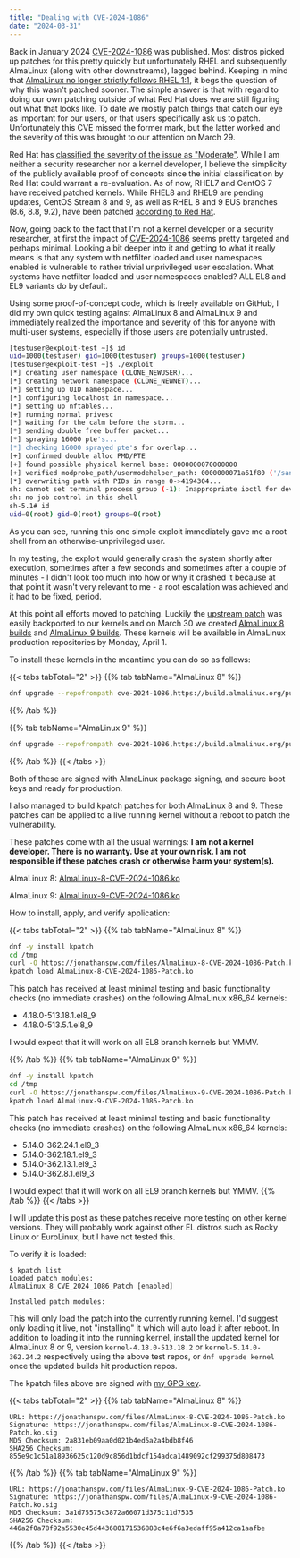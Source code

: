 ```yaml
---
title: "Dealing with CVE-2024-1086"
date: "2024-03-31"
---
```


Back in January 2024 [CVE-2024-1086](https://nvd.nist.gov/vuln/detail/CVE-2024-1086) was published.  Most distros picked up patches for this pretty quickly but unfortunately RHEL and subsequently AlmaLinux (along with other downstreams), lagged behind.  Keeping in mind that [AlmaLinux no longer strictly follows RHEL 1:1](https://almalinux.org/blog/future-of-almalinux/), it begs the question of why this wasn't patched sooner.  The simple answer is that with regard to doing our own patching outside of what Red Hat does we are still figuring out what that looks like.  To date we mostly patch things that catch our eye as important for our users, or that users specifically ask us to patch.  Unfortunately this CVE missed the former mark, but the latter worked and the severity of this was brought to our attention on March 29.

Red Hat has [classified the severity of the issue as "Moderate"](https://access.redhat.com/security/cve/CVE-2024-1086). While I am neither a security researcher nor a kernel developer, I believe the simplicity of the publicly available proof of concepts since the initial classification by Red Hat could warrant a re-evaluation. As of now, RHEL7 and CentOS 7 have received patched kernels. While RHEL8 and RHEL9 are pending updates, CentOS Stream 8 and 9, as well as RHEL 8 and 9 EUS branches (8.6, 8.8, 9.2), have been patched [according to Red Hat](https://access.redhat.com/security/cve/CVE-2024-1086).

Now, going back to the fact that I'm not a kernel developer or a security researcher, at first the impact of [CVE-2024-1086](https://nvd.nist.gov/vuln/detail/CVE-2024-1086) seems pretty targeted and perhaps minimal.  Looking a bit deeper into it and getting to what it really means is that any system with netfilter loaded and user namespaces enabled is vulnerable to rather trivial unprivileged user escalation.  What systems have netfilter loaded and user namespaces enabled?  ALL EL8 and EL9 variants do by default. 

Using some proof-of-concept code, which is freely available on GitHub, I did my own quick testing against AlmaLinux 8 and AlmaLinux 9 and immediately realized the importance and severity of this for anyone with multi-user systems, especially if those users are potentially untrusted.

```bash
[testuser@exploit-test ~]$ id
uid=1000(testuser) gid=1000(testuser) groups=1000(testuser)
[testuser@exploit-test ~]$ ./exploit
[*] creating user namespace (CLONE_NEWUSER)...
[*] creating network namespace (CLONE_NEWNET)...
[*] setting up UID namespace...
[*] configuring localhost in namespace...
[*] setting up nftables...
[+] running normal privesc
[*] waiting for the calm before the storm...
[*] sending double free buffer packet...
[*] spraying 16000 pte's...
[*] checking 16000 sprayed pte's for overlap...
[+] confirmed double alloc PMD/PTE
[+] found possible physical kernel base: 0000000070000000
[+] verified modprobe_path/usermodehelper_path: 0000000071a61f80 ('/sanitycheck')...
[*] overwriting path with PIDs in range 0->4194304...
sh: cannot set terminal process group (-1): Inappropriate ioctl for device
sh: no job control in this shell
sh-5.1# id
uid=0(root) gid=0(root) groups=0(root)
```

As you can see, running this one simple exploit immediately gave me a root shell from an otherwise-unprivileged user.

In my testing, the exploit would generally crash the system shortly after execution, sometimes after a few seconds and sometimes after a couple of minutes - I didn't look too much into how or why it crashed it because at that point it wasn't very relevant to me - a root escalation was achieved and it had to be fixed, period.

At this point all efforts moved to patching.  Luckily the [upstream patch](https://git.kernel.org/pub/scm/linux/kernel/git/torvalds/linux.git/commit/?id=f342de4e2f33e0e39165d8639387aa6c19dff660) was easily backported to our kernels and on March 30 we created [AlmaLinux 8 builds](https://build.almalinux.org/build/8987) and [AlmaLinux 9 builds](https://build.almalinux.org/build/8923).  These kernels will be available in AlmaLinux production repositories by Monday, April 1.

To install these kernels in the meantime you can do so as follows:

{{< tabs tabTotal="2" >}}
{{% tab tabName="AlmaLinux 8" %}}
```bash
dnf upgrade --repofrompath cve-2024-1086,https://build.almalinux.org/pulp/content/builds/AlmaLinux-8-$(arch)-8987-br
```
{{% /tab %}}

{{% tab tabName="AlmaLinux 9" %}}
```bash
dnf upgrade --repofrompath cve-2024-1086,https://build.almalinux.org/pulp/content/builds/AlmaLinux-9-$(arch)-8923-br/
```
{{% /tab %}}
{{< /tabs >}}

Both of these are signed with AlmaLinux package signing, and secure boot keys and ready for production.

I also managed to build kpatch patches for both AlmaLinux 8 and 9.  These patches can be applied to a live running kernel without a reboot to patch the vulnerability.

These patches come with all the usual warnings: **I am not a kernel developer. There is no warranty.  Use at your own risk.  I am not responsible if these patches crash or otherwise harm your system(s).**

AlmaLinux 8: [AlmaLinux-8-CVE-2024-1086.ko](/files/AlmaLinux-8-CVE-2024-1086-Patch.ko)

AlmaLinux 9: [AlmaLinux-9-CVE-2024-1086.ko](/files/AlmaLinux-9-CVE-2024-1086-Patch.ko)

How to install, apply, and verify application:

{{< tabs tabTotal="2" >}}
{{% tab tabName="AlmaLinux 8" %}}
```bash
dnf -y install kpatch
cd /tmp
curl -O https://jonathanspw.com/files/AlmaLinux-8-CVE-2024-1086-Patch.ko
kpatch load AlmaLinux-8-CVE-2024-1086-Patch.ko
```

This patch has received at least minimal testing and basic functionality checks (no immediate crashes) on the following AlmaLinux x86_64 kernels:

* 4.18.0-513.18.1.el8_9
* 4.18.0-513.5.1.el8_9

I would expect that it will work on all EL8 branch kernels but YMMV.

{{% /tab %}}
{{% tab tabName="AlmaLinux 9" %}}
```bash
dnf -y install kpatch
cd /tmp
curl -O https://jonathanspw.com/files/AlmaLinux-9-CVE-2024-1086-Patch.ko
kpatch load AlmaLinux-9-CVE-2024-1086-Patch.ko
```

This patch has received at least minimal testing and basic functionality checks (no immediate crashes) on the following AlmaLinux x86_64 kernels:

* 5.14.0-362.24.1.el9_3
* 5.14.0-362.18.1.el9_3
* 5.14.0-362.13.1.el9_3
* 5.14.0-362.8.1.el9_3

I would expect that it will work on all EL9 branch kernels but YMMV.
{{% /tab %}}
{{< /tabs >}}

I will update this post as these patches receive more testing on other kernel versions.  They will probably work against other EL distros such as Rocky Linux or EuroLinux, but I have not tested this.

To verify it is loaded:
```
$ kpatch list
Loaded patch modules:
AlmaLinux_8_CVE_2024_1086_Patch [enabled]

Installed patch modules:
```

This will only load the patch into the currently running kernel.  I'd suggest only loading it live, not "installing" it which will auto load it after reboot.  In addition to loading it into the running kernel, install the updated kernel for AlmaLinux 8 or 9, version `kernel-4.18.0-513.18.2` or `kernel-5.14.0-362.24.2` respectively using the above test repos, or `dnf upgrade kernel` once the updated builds hit production repos.

The kpatch files above are signed with [my GPG key](/gpg-key).

{{< tabs tabTotal="2" >}}
{{% tab tabName="AlmaLinux 8" %}}
```text
URL: https://jonathanspw.com/files/AlmaLinux-8-CVE-2024-1086-Patch.ko
Signature: https://jonathanspw.com/files/AlmaLinux-8-CVE-2024-1086-Patch.ko.sig
MD5 Checksum: 2a831eb09aa0d021b4ed5a2a4bdb8f46
SHA256 Checksum: 855e9c1c51a18936625c120d9c856d1bdcf154adca1489092cf299375d808473
```
{{% /tab %}}
{{% tab tabName="AlmaLinux 9" %}}
```text
URL: https://jonathanspw.com/files/AlmaLinux-9-CVE-2024-1086-Patch.ko
Signature: https://jonathanspw.com/files/AlmaLinux-9-CVE-2024-1086-Patch.ko.sig
MD5 Checksum: 3a1d75575c3872a66071d375c11d7535
SHA256 Checksum: 446a2f0a78f92a5530c45d443680171536888c4e6f6a3edaff95a412ca1aafbe
```
{{% /tab %}}
{{< /tabs >}}
